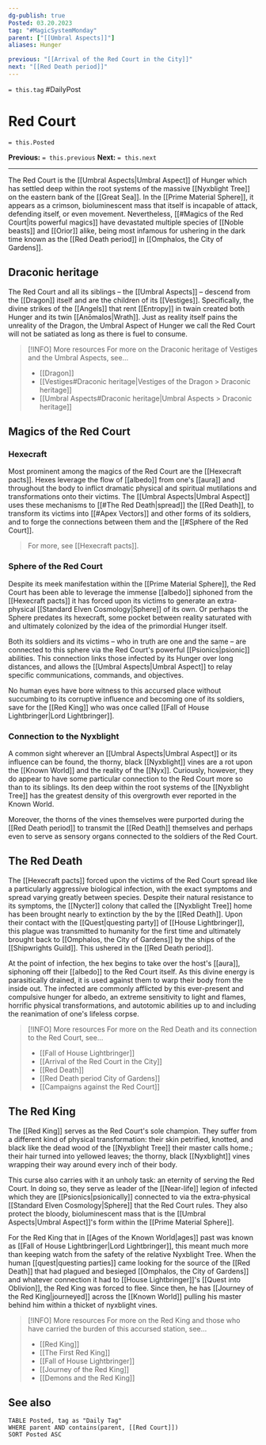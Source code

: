 ```yaml
---
dg-publish: true
Posted: 03.20.2023
tag: "#MagicSystemMonday"
parent: ["[[Umbral Aspects]]"]
aliases: Hunger

previous: "[[Arrival of the Red Court in the City]]"
next: "[[Red Death period]]"
---
```

`= this.tag` #DailyPost 
# Red Court
`= this.Posted`

**Previous:** `= this.previous`
**Next:** `= this.next`

---

The Red Court is the [[Umbral Aspects|Umbral Aspect]] of Hunger which has settled deep within the root systems of the massive [[Nyxblight Tree]] on the eastern bank of the [[Great Sea]]. In the [[Prime Material Sphere]], it appears as a crimson, bioluminescent mass that itself is incapable of attack, defending itself, or even movement. Nevertheless, [[#Magics of the Red Court|its powerful magics]] have devastated multiple species of [[Noble beasts]] and [[Orior]] alike, being most infamous for ushering in the dark time known as the [[Red Death period]] in [[Omphalos, the City of Gardens]].

## Draconic heritage

The Red Court and all its siblings – the [[Umbral Aspects]] – descend from the [[Dragon]] itself and are the children of its [[Vestiges]]. Specifically, the divine strikes of the [[Angels]] that rent [[Entropy]] in twain created both Hunger and its twin [[Anōmalos|Wrath]]. Just as reality itself pains the unreality of the Dragon, the Umbral Aspect of Hunger we call the Red Court will not be satiated as long as there is fuel to consume.

> [!INFO] More resources
> For more on the Draconic heritage of Vestiges and the Umbral Aspects, see...
> - [[Dragon]]
> - [[Vestiges#Draconic heritage|Vestiges of the Dragon > Draconic heritage]]
> - [[Umbral Aspects#Draconic heritage|Umbral Aspects > Draconic heritage]]

## Magics of the Red Court

### Hexecraft

Most prominent among the magics of the Red Court are the [[Hexecraft pacts]]. Hexes leverage the flow of [[albedo]] from one's [[aura]] and throughout the body to inflict dramatic physical and spiritual mutilations and transformations onto their victims. The [[Umbral Aspects|Umbral Aspect]] uses these mechanisms to [[#The Red Death|spread]] the [[Red Death]], to transform its victims into [[#Apex Vectors]] and other forms of its soldiers, and to forge the connections between them and the [[#Sphere of the Red Court]].

> For more, see [[Hexecraft pacts]].

### Sphere of the Red Court

Despite its meek manifestation within the [[Prime Material Sphere]], the Red Court has been able to leverage the immense [[albedo]] siphoned from the [[Hexecraft pacts]] it has forced upon its victims to generate an extra-physical [[Standard Elven Cosmology|Sphere]] of its own. Or perhaps the Sphere predates its hexecraft, some pocket between reality saturated with and ultimately colonized by the idea of the primordial Hunger itself.

Both its soldiers and its victims – who in truth are one and the same – are connected to this sphere via the Red Court's powerful [[Psionics|psionic]] abilities. This connection links those infected by its Hunger over long distances, and allows the [[Umbral Aspects|Umbral Aspect]] to relay specific communications, commands, and objectives.

No human eyes have bore witness to this accursed place without succumbing to its corruptive influence and becoming one of its soldiers, save for the [[Red King]] who was once called [[Fall of House Lightbringer|Lord Lightbringer]].

### Connection to the Nyxblight

A common sight wherever an [[Umbral Aspects|Umbral Aspect]] or its influence can be found, the thorny, black [[Nyxblight]] vines are a rot upon the [[Known World]] and the reality of the [[Nyx]]. Curiously, however, they do appear to have some particular connection to the Red Court more so than to its siblings. Its den deep within the root systems of the [[Nyxblight Tree]] has the greatest density of this overgrowth ever reported in the Known World.

Moreover, the thorns of the vines themselves were purported during the [[Red Death period]] to transmit the [[Red Death]] themselves and perhaps even to serve as sensory organs connected to the soldiers of the Red Court.

## The Red Death

The [[Hexecraft pacts]] forced upon the victims of the Red Court spread like a particularly aggressive biological infection, with the exact symptoms and spread varying greatly between species. Despite their natural resistance to its symptoms, the [[Nycter]] colony that called the [[Nyxblight Tree]] home has been brought nearly to extinction by the by the [[Red Death]]. Upon their contact with the [[Quest|questing party]] of [[House Lightbringer]], this plague was transmitted to humanity for the first time and ultimately brought back to [[Omphalos, the City of Gardens]] by the ships of the [[Shipwrights Guild]]. This ushered in the [[Red Death period]].

At the point of infection, the hex begins to take over the host's [[aura]], siphoning off their [[albedo]] to the Red Court itself. As this divine energy is parasitically drained, it is used against them to warp their body from the inside out. The infected are commonly afflicted by this ever-present and compulsive hunger for albedo, an extreme sensitivity to light and flames, horrific physical transformations, and autotomic abilities up to and including the reanimation of one's lifeless corpse.

> [!INFO] More resources
> For more on the Red Death and its connection to the Red Court, see...
> - [[Fall of House Lightbringer]]
> - [[Arrival of the Red Court in the City]]
> - [[Red Death]]
> - [[Red Death period City of Gardens]]
> - [[Campaigns against the Red Court]]

## The Red King

The [[Red King]] serves as the Red Court's sole champion. They suffer from a different kind of physical transformation: their skin petrified, knotted, and black like the dead wood of the [[Nyxblight Tree]] their master calls home.; their hair turned into yellowed leaves; the thorny, black [[Nyxblight]] vines wrapping their way around every inch of their body.

This curse also carries with it an unholy task: an eternity of serving the Red Court. In doing so, they serve as leader of the [[Near-life]] legion of infected which they are [[Psionics|psionically]] connected to via the extra-physical [[Standard Elven Cosmology|Sphere]] that the Red Court rules. They also protect the bloody, bioluminescent mass that is the [[Umbral Aspects|Umbral Aspect]]'s form within the [[Prime Material Sphere]].

For the Red King that in [[Ages of the Known World|ages]] past was known as [[Fall of House Lightbringer|Lord Lightbringer]], this meant much more than keeping watch from the safety of the relative Nyxblight Tree. When the human [[quest|questing parties]] came looking for the source of the [[Red Death]] that had plagued and besieged [[Omphalos, the City of Gardens]] and whatever connection it had to [[House Lightbringer]]'s [[Quest into Oblivion]], the Red King was forced to flee. Since then, he has [[Journey of the Red King|journeyed]] across the [[Known World]] pulling his master behind him within a thicket of nyxblight vines.

> [!INFO] More resources
> For more on the Red King and those who have carried the burden of this accursed station, see...
> - [[Red King]]
> - [[The First Red King]]
> - [[Fall of House Lightbringer]]
> - [[Journey of the Red King]]
> - [[Demons and the Red King]]

## See also
```dataview
TABLE Posted, tag as "Daily Tag"
WHERE parent AND contains(parent, [[Red Court]])
SORT Posted ASC
```
